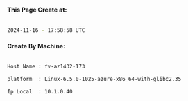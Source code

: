 
   
#### This Page Create at:

```bash

2024-11-16 - 17:58:58 UTC

```

#### Create By Machine:

```bash

Host Name : fv-az1432-173

platform  : Linux-6.5.0-1025-azure-x86_64-with-glibc2.35

Ip Local  : 10.1.0.40

```

